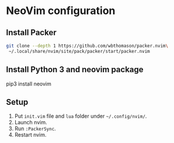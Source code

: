 # NeoVim configuration

## Install Packer 

```bash
git clone --depth 1 https://github.com/wbthomason/packer.nvim\
 ~/.local/share/nvim/site/pack/packer/start/packer.nvim
```

## Install Python 3 and neovim package

pip3 install neovim

## Setup

1. Put `init.vim` file and `lua` folder under `~/.config/nvim/`.
2. Launch nvim.
3. Run `:PackerSync`.
4. Restart nvim.